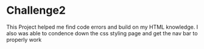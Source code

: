 # Challenge2
This Project helped me find code errors and build on my HTML knowledge. I also was able to condence down the css styling page and get the nav bar to properly work

